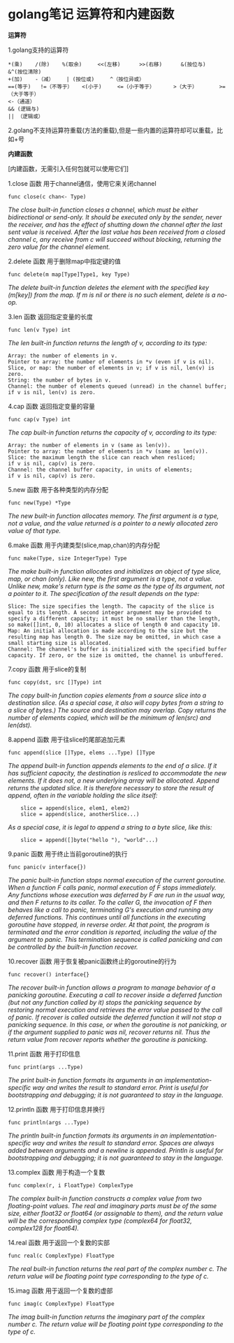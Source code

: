 # golang笔记 运算符和内建函数

**运算符**

1.golang支持的运算符

    *(乘)    /(除)    %(取余)     <<(左移)      >>(右移)      &(按位与)      &^(按位清除)
    +(加)    -（减）    | (按位或)     ^（按位异或）
    ==(等于)   !=（不等于）   <(小于)     <=（小于等于）      >（大于）       >=（大于等于）
    <-（通道）
    && (逻辑与)
    || （逻辑或）

2.golang不支持运算符重载(方法的重载),但是一些内置的运算符却可以重载，比如+号

**内建函数**

[内建函数，无需引入任何包就可以使用它们]

1.close 函数  用于channel通信，使用它来关闭channel
``` golang
func close(c chan<- Type)
```
*The close built-in function closes a channel, which must be either bidirectional or send-only. It should be executed only by the sender, never the receiver, and has the effect of shutting down the channel after the last sent value is received. After the last value has been received from a closed channel c, any receive from c will succeed without blocking, returning the zero value for the channel element.*

2.delete 函数 用于删除map中指定键的值
``` golang
func delete(m map[Type]Type1, key Type)
```
*The delete built-in function deletes the element with the specified key (m[key]) from the map. If m is nil or there is no such element, delete is a no-op.*

3.len 函数 返回指定变量的长度
``` golang
func len(v Type) int
```
*The len built-in function returns the length of v, according to its type:*

    Array: the number of elements in v.
    Pointer to array: the number of elements in *v (even if v is nil).
    Slice, or map: the number of elements in v; if v is nil, len(v) is zero.
    String: the number of bytes in v.
    Channel: the number of elements queued (unread) in the channel buffer;
    if v is nil, len(v) is zero.
    
4.cap 函数 返回指定变量的容量
``` golang
func cap(v Type) int
```
*The cap built-in function returns the capacity of v, according to its type:*

    Array: the number of elements in v (same as len(v)).
    Pointer to array: the number of elements in *v (same as len(v)).
    Slice: the maximum length the slice can reach when resliced;
    if v is nil, cap(v) is zero.
    Channel: the channel buffer capacity, in units of elements;
    if v is nil, cap(v) is zero.
    
5.new 函数  用于各种类型的内存分配
``` golang
func new(Type) *Type
```
*The new built-in function allocates memory. The first argument is a type, not a value, and the value returned is a pointer to a newly allocated zero value of that type.*

6.make 函数 用于内建类型(slice,map,chan)的内存分配
``` golang
func make(Type, size IntegerType) Type
```
*The make built-in function allocates and initializes an object of type slice, map, or chan (only). Like new, the first argument is a type, not a value. Unlike new, make's return type is the same as the type of its argument, not a pointer to it. The specification of the result depends on the type:*

    Slice: The size specifies the length. The capacity of the slice is equal to its length. A second integer argument may be provided to specify a different capacity; it must be no smaller than the length, so make([]int, 0, 10) allocates a slice of length 0 and capacity 10.
    Map: An initial allocation is made according to the size but the resulting map has length 0. The size may be omitted, in which case a small starting size is allocated.
    Channel: The channel's buffer is initialized with the specified buffer capacity. If zero, or the size is omitted, the channel is unbuffered.
    
7.copy 函数 用于slice的复制
``` golang
func copy(dst, src []Type) int
```
*The copy built-in function copies elements from a source slice into a destination slice. (As a special case, it also will copy bytes from a string to a slice of bytes.) The source and destination may overlap. Copy returns the number of elements copied, which will be the minimum of len(src) and len(dst).*

8.append 函数 用于往slice的尾部追加元素
``` golang
func append(slice []Type, elems ...Type) []Type
```
*The append built-in function appends elements to the end of a slice. If it has sufficient capacity, the destination is resliced to accommodate the new elements. If it does not, a new underlying array will be allocated. Append returns the updated slice. It is therefore necessary to store the result of append, often in the variable holding the slice itself:*

``` golang
    slice = append(slice, elem1, elem2)
    slice = append(slice, anotherSlice...)
```

*As a special case, it is legal to append a string to a byte slice, like this:*

``` golang
    slice = append([]byte("hello "), "world"...)
```
    
9.panic 函数 用于终止当前goroutine的执行
``` golang
func panic(v interface{})
```
*The panic built-in function stops normal execution of the current goroutine. When a function F calls panic, normal execution of F stops immediately. Any functions whose execution was deferred by F are run in the usual way, and then F returns to its caller. To the caller G, the invocation of F then behaves like a call to panic, terminating G's execution and running any deferred functions. This continues until all functions in the executing goroutine have stopped, in reverse order. At that point, the program is terminated and the error condition is reported, including the value of the argument to panic. This termination sequence is called panicking and can be controlled by the built-in function recover.*


10.recover 函数 用于恢复被panic函数终止的goroutine的行为
``` golang
func recover() interface{}
```
*The recover built-in function allows a program to manage behavior of a panicking goroutine. Executing a call to recover inside a deferred function (but not any function called by it) stops the panicking sequence by restoring normal execution and retrieves the error value passed to the call of panic. If recover is called outside the deferred function it will not stop a panicking sequence. In this case, or when the goroutine is not panicking, or if the argument supplied to panic was nil, recover returns nil. Thus the return value from recover reports whether the goroutine is panicking.*

11.print 函数 用于打印信息
``` golang
func print(args ...Type)
```
*The print built-in function formats its arguments in an implementation- specific way and writes the result to standard error. Print is useful for bootstrapping and debugging; it is not guaranteed to stay in the language.*


12.println 函数 用于打印信息并换行
``` golang
func println(args ...Type)
```
*The println built-in function formats its arguments in an implementation- specific way and writes the result to standard error. Spaces are always added between arguments and a newline is appended. Println is useful for bootstrapping and debugging; it is not guaranteed to stay in the language.*

13.complex 函数 用于构造一个复数
``` golang
func complex(r, i FloatType) ComplexType
```
*The complex built-in function constructs a complex value from two floating-point values. The real and imaginary parts must be of the same size, either float32 or float64 (or assignable to them), and the return value will be the corresponding complex type (complex64 for float32, complex128 for float64).*

14.real 函数 用于返回一个复数的实部
``` golang
func real(c ComplexType) FloatType
```
*The real built-in function returns the real part of the complex number c. The return value will be floating point type corresponding to the type of c.*

15.imag 函数 用于返回一个复数的虚部
``` golang
func imag(c ComplexType) FloatType
```
*The imag built-in function returns the imaginary part of the complex number c. The return value will be floating point type corresponding to the type of c.*





